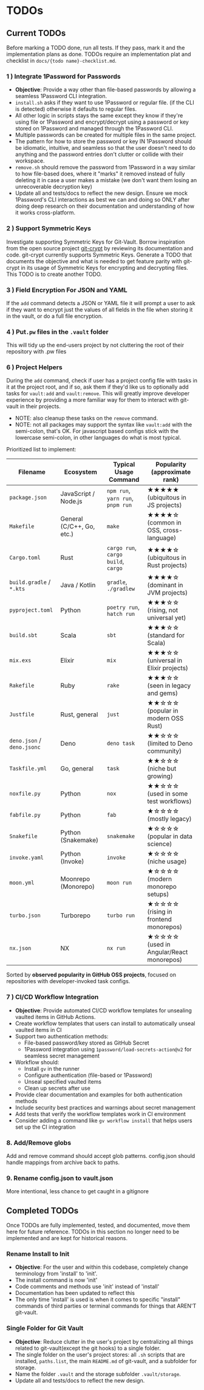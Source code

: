 # TODOs

## Current TODOs

Before marking a TODO done, run all tests. If they pass, mark it and the implementation plans as done. TODOs require an implementation plat and checklist in `docs/{todo name}-checklist.md`.

### 1 ) Integrate 1Password for Passwords

- **Objective**: Provide a way other than file-based passwords by allowing a seamless 1Password CLI integration.
- `install.sh` asks if they want to use 1Password or regular file. (if the CLI is detected) otherwise it defaults to regular files.
- All other logic in scripts stays the same except they know if they're using file or 1Password and encrypt/decrypt using a password or key stored on 1Password and managed through the 1Password CLI.
- Multiple passwords can be created for multiple files in the same project.
- The pattern for how to store the password or key IN 1Password should be idiomatic, intuitive, and seamless so that the user doesn't need to do anything and the password entries don't clutter or collide with their workspace.
- `remove.sh` should remove the password from 1Password in a way similar to how file-based does, where it "marks" it removed instead of fully deleting it in case a user makes a mistake (we don't want them losing an unrecoverable decryption key)
- Update all and tests/docs to reflect the new design. Ensure we mock 1Password's CLI interactions as best we can and doing so ONLY after doing deep research on their documentation and understanding of how it works cross-platform.

### 2 ) Support Symmetric Keys

Investigate supporting Symmetric Keys for Git-Vault. Borrow inspiration from the open source project [git-crypt]([git-crypt](https://github.com/AGWA/git-crypt)) by reviewing its documentation and code. git-crypt currently supports Symmetric Keys. Generate a TODO that documents the objective and what is needed to get feature parity with git-crypt in its usage of Symmetric Keys for encrypting and decrypting files. This TODO is to create another TODO.

### 3 ) Field Encryption For JSON and YAML

If the `add` command detects a JSON or YAML file it will prompt a user to ask if they want to encrypt just the values of all fields in the file when storing it in the vault, or do a full file encryption.

### 4 ) Put`.pw` files in the `.vault` folder

This will tidy up the end-users project by not cluttering the root of their repository with .pw files

### 6 ) Project Helpers

During the `add` command, check if user has a project config file with tasks in it at the project root, and if so, ask them if they'd like us to optionally add tasks for `vault:add` and `vault:remove`. This will greatly improve developer experience by providing a more familiar way for them to interact with git-vault in their projects.

- NOTE: also cleanup these tasks on the `remove` command.
- NOTE: not all packages may support the syntax like `vault:add` with the semi-colon, that's OK. For javascript based configs stick with the lowercase semi-colon, in other languages do what is most typical.

Prioritized list to implement:

| Filename                   | Ecosystem                 | Typical Usage Command               | Popularity (approximate rank)           |
| -------------------------- | ------------------------- | ----------------------------------- | --------------------------------------- |
| `package.json`             | JavaScript / Node.js      | `npm run`, `yarn run`, `pnpm run`   | ★★★★★ (ubiquitous in JS projects)       |
| `Makefile`                 | General (C/C++, Go, etc.) | `make`                              | ★★★★☆ (common in OSS, cross-language)   |
| `Cargo.toml`               | Rust                      | `cargo run`, `cargo build`, `cargo` | ★★★★☆ (ubiquitous in Rust projects)     |
| `build.gradle` / `*.kts`   | Java / Kotlin             | `gradle`, `./gradlew`               | ★★★★☆ (dominant in JVM projects)        |
| `pyproject.toml`           | Python                    | `poetry run`, `hatch run`           | ★★★☆☆ (rising, not universal yet)       |
| `build.sbt`                | Scala                     | `sbt`                               | ★★★☆☆ (standard for Scala)              |
| `mix.exs`                  | Elixir                    | `mix`                               | ★★★☆☆ (universal in Elixir projects)    |
| `Rakefile`                 | Ruby                      | `rake`                              | ★★★☆☆ (seen in legacy and gems)         |
| `Justfile`                 | Rust, general             | `just`                              | ★★☆☆☆ (popular in modern OSS Rust)      |
| `deno.json` / `deno.jsonc` | Deno                      | `deno task`                         | ★★☆☆☆ (limited to Deno community)       |
| `Taskfile.yml`             | Go, general               | `task`                              | ★★☆☆☆ (niche but growing)               |
| `noxfile.py`               | Python                    | `nox`                               | ★★☆☆☆ (used in some test workflows)     |
| `fabfile.py`               | Python                    | `fab`                               | ★☆☆☆☆ (mostly legacy)                   |
| `Snakefile`                | Python (Snakemake)        | `snakemake`                         | ★☆☆☆☆ (popular in data science)         |
| `invoke.yaml`              | Python (Invoke)           | `invoke`                            | ★☆☆☆☆ (niche usage)                     |
| `moon.yml`                 | Moonrepo (Monorepo)       | `moon run`                          | ★☆☆☆☆ (modern monorepo setups)          |
| `turbo.json`               | Turborepo                 | `turbo run`                         | ★☆☆☆☆ (rising in frontend monorepos)    |
| `nx.json`                  | NX                        | `nx run`                            | ★☆☆☆☆ (used in Angular/React monorepos) |

Sorted by **observed popularity in GitHub OSS projects**, focused on repositories with developer-invoked task configs.

### 7 ) CI/CD Workflow Integration

- **Objective**: Provide automated CI/CD workflow templates for unsealing vaulted items in GitHub Actions.
- Create workflow templates that users can install to automatically unseal vaulted items in CI
- Support two authentication methods:
  - File-based password/key stored as GitHub Secret
  - 1Password integration using `1password/load-secrets-action@v2` for seamless secret management
- Workflow should:
  - Install `gv` in the runner
  - Configure authentication (file-based or 1Password)
  - Unseal specified vaulted items
  - Clean up secrets after use
- Provide clear documentation and examples for both authentication methods
- Include security best practices and warnings about secret management
- Add tests that verify the workflow templates work in CI environment
- Consider adding a command like `gv workflow install` that helps users set up the CI integration

### 8. Add/Remove globs

Add and remove command should accept glob patterns. config.json should handle mappings from archive back to paths.

### 9. Rename config.json to vault.json

More intentional, less chance to get caught in a gitignore

## Completed TODOs

Once TODOs are fully implemented, tested, and documented, move them here for future reference. TODOs in this section no longer need to be implemented and are kept for historical reasons.

### Rename Install to Init

- **Objective**: For the user and within this codebase, completely change terminology from 'install' to 'init'.
- The install command is now 'init'
- Code comments and methods use 'init' instead of 'install'
- Documentation has been updated to reflect this
- The only time 'install' is used is when it comes to specific "install" commands of third parties or terminal commands for things that AREN'T git-vault.

### Single Folder for Git Vault

- **Objective**: Reduce clutter in the user's project by centralizing all things related to git-vault(except the git hooks) to a single folder.
- The single folder on the user's project stores: all `.sh` scripts that are installed, `paths.list`, the main `README.md` of git-vault, and a subfolder for storage.
- Name the folder `.vault` and the storage subfolder `.vault/storage`.
- Update all and tests/docs to reflect the new design.
